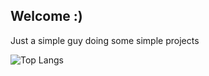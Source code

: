 ## Welcome :)

Just a simple guy doing some simple projects


![Top Langs](https://github-readme-stats.vercel.app/api/top-langs/?username=LucasGabrielAntonete&hide_progress=true&theme=dark)


